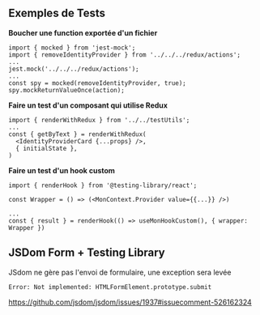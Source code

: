 ## Exemples de Tests

**Boucher une function exportée d'un fichier**

```
import { mocked } from 'jest-mock';
import { removeIdentityProvider } from '../../../redux/actions';
...
jest.mock('../../../redux/actions');
...
const spy = mocked(removeIdentityProvider, true);
spy.mockReturnValueOnce(action);
```

**Faire un test d'un composant qui utilise Redux**

```
import { renderWithRedux } from '../../testUtils';
...
const { getByText } = renderWithRedux(
  <IdentityProviderCard {...props} />,
  { initialState },
)
```

**Faire un test d'un hook custom**

```
import { renderHook } from '@testing-library/react';

const Wrapper = () => (<MonContext.Provider value={{...}} />)

...
const { result } = renderHook(() => useMonHookCustom(), { wrapper: Wrapper })
```

## JSDom Form + Testing Library

JSdom ne gère pas l'envoi de formulaire, une exception sera levée

```
Error: Not implemented: HTMLFormElement.prototype.submit
```

https://github.com/jsdom/jsdom/issues/1937#issuecomment-526162324
